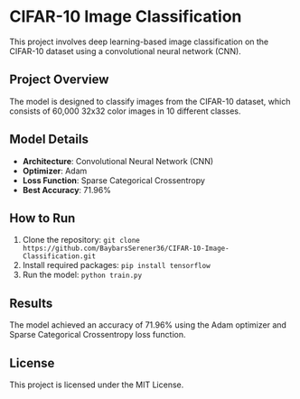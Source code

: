# CIFAR-10 Image Classification

This project involves deep learning-based image classification on the CIFAR-10 dataset using a convolutional neural network (CNN).

## Project Overview
The model is designed to classify images from the CIFAR-10 dataset, which consists of 60,000 32x32 color images in 10 different classes.

## Model Details
- **Architecture**: Convolutional Neural Network (CNN)
- **Optimizer**: Adam
- **Loss Function**: Sparse Categorical Crossentropy
- **Best Accuracy**: 71.96%

## How to Run
1. Clone the repository: `git clone https://github.com/BaybarsSerener36/CIFAR-10-Image-Classification.git`
2. Install required packages: `pip install tensorflow`
3. Run the model: `python train.py`

## Results
The model achieved an accuracy of 71.96% using the Adam optimizer and Sparse Categorical Crossentropy loss function.

## License
This project is licensed under the MIT License.
